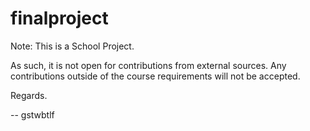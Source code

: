 # finalproject
Note: This is a School Project.

As such, it is not open for contributions from external sources. Any contributions outside of the course requirements will not be accepted.

Regards.

-- gstwbtlf
